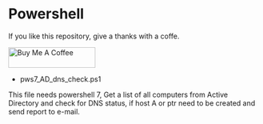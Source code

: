 # Powershell



If you like this repository, give a thanks with a coffe.

<a href="https://buymeacoffee.com/medebesuncafe" target="_blank"><img src="https://cdn.buymeacoffee.com/buttons/default-orange.png" alt="Buy Me A Coffee" height="41" width="174"></a>


- pws7_AD_dns_check.ps1

This file needs powershell 7,
Get a list of all computers from Active Directory and check for DNS status, if host A or ptr need to be created and send report to e-mail.
